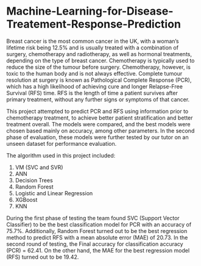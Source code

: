 # Machine-Learning-for-Disease-Treatement-Response-Prediction
Breast cancer is the most common cancer in the UK, with a woman’s lifetime risk being 12.5% and is usually treated with a combination of surgery, chemotherapy and radiotherapy, as well as hormonal treatments, depending on the type of breast cancer. Chemotherapy is typically used to reduce the size of the tumour before surgery. Chemotherapy, however, is toxic to the human body and is not always effective. Complete tumour resolution at surgery is known as Pathological Complete Response (PCR), which has a high likelihood of achieving cure and longer Relapse-Free Survival (RFS) time. RFS is the length of time a patient survives after primary treatment, without any further signs or symptoms of that cancer.  

This project attempted to predict PCR and RFS using information prior to chemotherapy treatment, to achieve better patient stratification and better treatment overall. The models were compared, and the best models were chosen based mainly on accuracy, among other parameters. In the second phase of evaluation, these models were further tested by our tutor on an unseen dataset for performance evaluation. 

The algorithm used in this project included:
1. VM (SVC and SVR)
1. ANN
1. Decision Trees
1. Random Forest
1. Logistic and Linear Regression 
1. XGBoost
1. KNN

During the first phase of testing the team found SVC (Support Vector Classifier) to be the best classification model for PCR with an accuracy of 75.7%. Additionally, Random Forest turned out to be the best regression method to predict RFS with a mean absolute error (MAE) of 20.73. In the second round of testing, the Final accuracy for classification accuracy (PCR) = 62.41. On the other hand, the MAE for the best regression model (RFS) turned out to be 19.42.  


